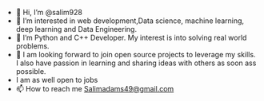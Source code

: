 - 👋 Hi, I’m @salim928
- 👀 I’m interested in web development,Data science, machine learning, deep learning and Data Engineering.
- 🌱 I’m Python and C++ Developer. My interest is into solving real world problems.
- 💞️ I am looking forward to join open source projects to leverage my skills. I also have passion in learning and sharing ideas with others as soon ass possible.
- I am as well open to jobs
- 📫 How to reach me Salimadams49@gmail.com

<!---
salim928/salim928 is a ✨ special ✨ repository because its `README.md` (this file) appears on your GitHub profile.
You can click the Preview link to take a look at your changes.
--->
